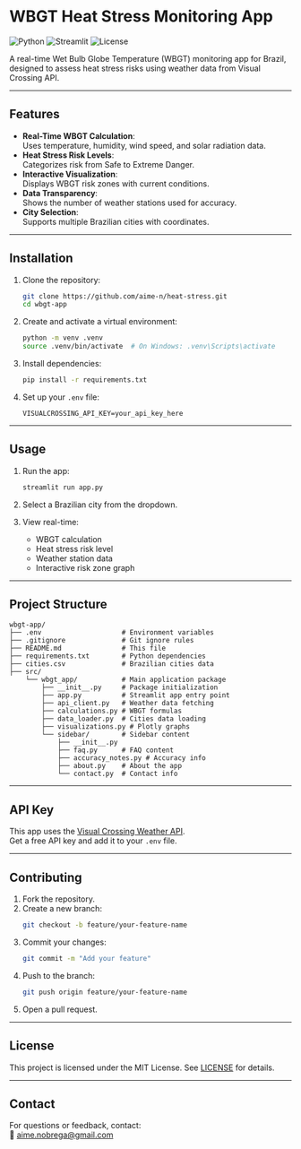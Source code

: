 # WBGT Heat Stress Monitoring App

![Python](https://img.shields.io/badge/python-3.9+-blue.svg)
![Streamlit](https://img.shields.io/badge/Streamlit-1.32.0-FF4B4B.svg)
![License](https://img.shields.io/badge/License-MIT-green.svg)

A real-time Wet Bulb Globe Temperature (WBGT) monitoring app for Brazil, designed to assess heat stress risks using weather data from Visual Crossing API.

---

## Features
- **Real-Time WBGT Calculation**:  
  Uses temperature, humidity, wind speed, and solar radiation data.
- **Heat Stress Risk Levels**:  
  Categorizes risk from Safe to Extreme Danger.
- **Interactive Visualization**:  
  Displays WBGT risk zones with current conditions.
- **Data Transparency**:  
  Shows the number of weather stations used for accuracy.
- **City Selection**:  
  Supports multiple Brazilian cities with coordinates.

---

## Installation

1. Clone the repository:
   ```bash
   git clone https://github.com/aime-n/heat-stress.git
   cd wbgt-app
   ```

2. Create and activate a virtual environment:
   ```bash
   python -m venv .venv
   source .venv/bin/activate  # On Windows: .venv\Scripts\activate
   ```

3. Install dependencies:
   ```bash
   pip install -r requirements.txt
   ```

4. Set up your `.env` file:
   ```env
   VISUALCROSSING_API_KEY=your_api_key_here
   ```

---

## Usage

1. Run the app:
   ```bash
   streamlit run app.py
   ```

2. Select a Brazilian city from the dropdown.

3. View real-time:
   - WBGT calculation
   - Heat stress risk level
   - Weather station data
   - Interactive risk zone graph

---

## Project Structure
```
wbgt-app/
├── .env                    # Environment variables
├── .gitignore              # Git ignore rules
├── README.md               # This file
├── requirements.txt        # Python dependencies
├── cities.csv              # Brazilian cities data
├── src/
    └── wbgt_app/           # Main application package
        ├── __init__.py     # Package initialization
        ├── app.py          # Streamlit app entry point
        ├── api_client.py   # Weather data fetching
        ├── calculations.py # WBGT formulas
        ├── data_loader.py  # Cities data loading
        ├── visualizations.py # Plotly graphs
        └── sidebar/        # Sidebar content
            ├── __init__.py
            ├── faq.py      # FAQ content
            ├── accuracy_notes.py # Accuracy info
            ├── about.py    # About the app
            └── contact.py  # Contact info
```

---

## API Key
This app uses the [Visual Crossing Weather API](https://www.visualcrossing.com/weather-api).  
Get a free API key and add it to your `.env` file.

---

## Contributing
1. Fork the repository.
2. Create a new branch:
   ```bash
   git checkout -b feature/your-feature-name
   ```
3. Commit your changes:
   ```bash
   git commit -m "Add your feature"
   ```
4. Push to the branch:
   ```bash
   git push origin feature/your-feature-name
   ```
5. Open a pull request.

---

## License
This project is licensed under the MIT License. See [LICENSE](LICENSE) for details.

---

## Contact
For questions or feedback, contact:  
📧 [aime.nobrega@gmail.com](mailto:aime.nobrega@gmail.com)  
